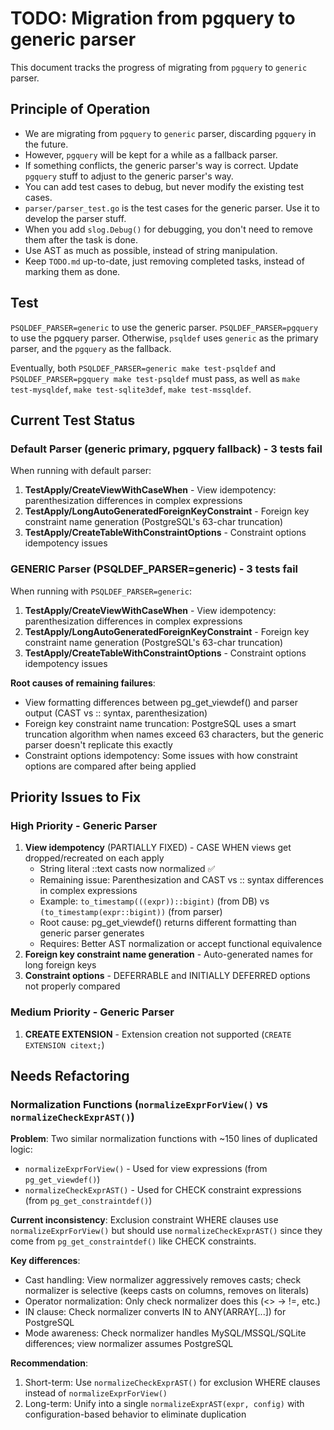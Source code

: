 # TODO: Migration from pgquery to generic parser

This document tracks the progress of migrating from `pgquery` to `generic` parser.

## Principle of Operation

* We are migrating from `pgquery` to `generic` parser, discarding `pgquery` in the future.
* However, `pgquery` will be kept for a while as a fallback parser.
* If something conflicts, the generic parser's way is correct. Update `pgquery` stuff to adjust to the generic parser's way.
* You can add test cases to debug, but never modify the existing test cases.
* `parser/parser_test.go` is the test cases for the generic parser. Use it to develop the parser stuff.
* When you add `slog.Debug()` for debugging, you don't need to remove them after the task is done.
* Use AST as much as possible, instead of string manipulation.
* Keep `TODO.md` up-to-date, just removing completed tasks, instead of marking them as done.

## Test

`PSQLDEF_PARSER=generic` to use the generic parser. `PSQLDEF_PARSER=pgquery` to use the pgquery parser. Otherwise, `psqldef` uses `generic` as the primary parser, and the `pgquery` as the fallback.

Eventually, both `PSQLDEF_PARSER=generic make test-psqldef` and `PSQLDEF_PARSER=pgquery make test-psqldef` must pass, as well as `make test-mysqldef`, `make test-sqlite3def`, `make test-mssqldef`.

## Current Test Status

### Default Parser (generic primary, pgquery fallback) - 3 tests fail
When running with default parser:

1. **TestApply/CreateViewWithCaseWhen** - View idempotency: parenthesization differences in complex expressions
2. **TestApply/LongAutoGeneratedForeignKeyConstraint** - Foreign key constraint name generation (PostgreSQL's 63-char truncation)
3. **TestApply/CreateTableWithConstraintOptions** - Constraint options idempotency issues

### GENERIC Parser (PSQLDEF_PARSER=generic) - 3 tests fail
When running with `PSQLDEF_PARSER=generic`:

1. **TestApply/CreateViewWithCaseWhen** - View idempotency: parenthesization differences in complex expressions
2. **TestApply/LongAutoGeneratedForeignKeyConstraint** - Foreign key constraint name generation (PostgreSQL's 63-char truncation)
3. **TestApply/CreateTableWithConstraintOptions** - Constraint options idempotency issues

**Root causes of remaining failures**:
- View formatting differences between pg_get_viewdef() and parser output (CAST vs :: syntax, parenthesization)
- Foreign key constraint name truncation: PostgreSQL uses a smart truncation algorithm when names exceed 63 characters, but the generic parser doesn't replicate this exactly
- Constraint options idempotency: Some issues with how constraint options are compared after being applied

## Priority Issues to Fix

### High Priority - Generic Parser
1. **View idempotency** (PARTIALLY FIXED) - CASE WHEN views get dropped/recreated on each apply
   - String literal ::text casts now normalized ✅
   - Remaining issue: Parenthesization and CAST vs :: syntax differences in complex expressions
   - Example: `to_timestamp(((expr))::bigint)` (from DB) vs `(to_timestamp(expr::bigint))` (from parser)
   - Root cause: pg_get_viewdef() returns different formatting than generic parser generates
   - Requires: Better AST normalization or accept functional equivalence
2. **Foreign key constraint name generation** - Auto-generated names for long foreign keys
3. **Constraint options** - DEFERRABLE and INITIALLY DEFERRED options not properly compared

### Medium Priority - Generic Parser
1. **CREATE EXTENSION** - Extension creation not supported (`CREATE EXTENSION citext;`)

## Needs Refactoring

### Normalization Functions (`normalizeExprForView()` vs `normalizeCheckExprAST()`)
**Problem**: Two similar normalization functions with ~150 lines of duplicated logic:

- `normalizeExprForView()` - Used for view expressions (from `pg_get_viewdef()`)
- `normalizeCheckExprAST()` - Used for CHECK constraint expressions (from `pg_get_constraintdef()`)

**Current inconsistency**: Exclusion constraint WHERE clauses use `normalizeExprForView()` but should use `normalizeCheckExprAST()` since they come from `pg_get_constraintdef()` like CHECK constraints.

**Key differences**:
- Cast handling: View normalizer aggressively removes casts; check normalizer is selective (keeps casts on columns, removes on literals)
- Operator normalization: Only check normalizer does this (<> → !=, etc.)
- IN clause: Check normalizer converts IN to ANY(ARRAY[...]) for PostgreSQL
- Mode awareness: Check normalizer handles MySQL/MSSQL/SQLite differences; view normalizer assumes PostgreSQL

**Recommendation**:
1. Short-term: Use `normalizeCheckExprAST()` for exclusion WHERE clauses instead of `normalizeExprForView()`
2. Long-term: Unify into a single `normalizeExprAST(expr, config)` with configuration-based behavior to eliminate duplication
